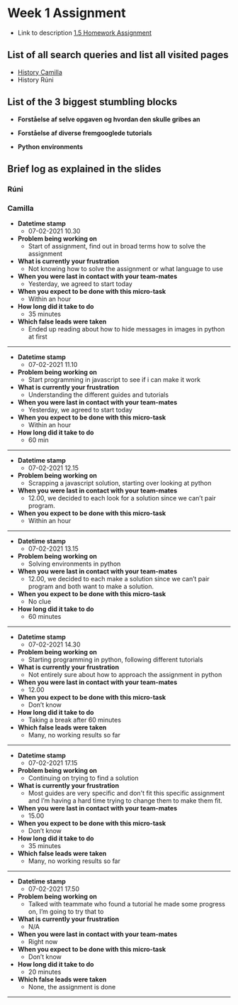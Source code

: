 # Week 1 Assignment

* Link to description [1.5 Homework Assignment](https://datsoftlyngby.github.io/soft2021spring/UFO/week-05/#1-introduction-to-exploration-and-presentation)

## List of all search queries and  list all visited pages
* [History Camilla](https://github.com/Hold-Krykke-BA/Undervisning-og-Formidling/blob/main/Week1_Stenography/chrome_history_camilla.json)
* History Rúni

## List of the 3 biggest stumbling blocks
* **Forståelse af selve opgaven og hvordan den skulle gribes an** 

* **Forståelse af diverse fremgooglede tutorials** 
* **Python environments** 

## Brief log as explained in the slides
### Rúni

### Camilla
* **Datetime stamp**
  * 07-02-2021 10.30
* **Problem being working on**
  * Start of assignment, find out in broad terms how to solve the assignment
* **What is currently your frustration**
  * Not knowing how to solve the assignment or what language to use
* **When you were last in contact with your team-mates**
  * Yesterday, we agreed to start today
* **When you expect to be done with this micro-task**
  * Within an hour
* **How long did it take to do**
  * 35 minutes
* **Which false leads were taken**
  * Ended up reading about how to hide messages in images in python at first
---
* **Datetime stamp**
  * 07-02-2021 11.10
* **Problem being working on**
  * Start programming in javascript to see if i can make it work
* **What is currently your frustration**
  * Understanding the different guides and tutorials
* **When you were last in contact with your team-mates**
  * Yesterday, we agreed to start today
* **When you expect to be done with this micro-task**
  * Within an hour
* **How long did it take to do**
  * 60 min
---
* **Datetime stamp**
  * 07-02-2021 12.15
* **Problem being working on**
  * Scrapping a javascript solution, starting over looking at python
* **When you were last in contact with your team-mates**
  * 12.00, we decided to each look for a solution since we can’t pair program.
* **When you expect to be done with this micro-task**
  * Within an hour
---
* **Datetime stamp**
  * 07-02-2021 13.15
* **Problem being working on**
  * Solving environments in python
* **When you were last in contact with your team-mates**
  * 12.00, we decided to each make a solution since we can’t pair program and both want to make a solution.
* **When you expect to be done with this micro-task**
  * No clue
* **How long did it take to do**
  * 60 minutes
---
* **Datetime stamp**
  * 07-02-2021 14.30
* **Problem being working on**
  * Starting programming in python, following different tutorials
* **What is currently your frustration**
  * Not entirely sure about how to approach the assignment in python
* **When you were last in contact with your team-mates**
  * 12.00
* **When you expect to be done with this micro-task**
  * Don’t know
* **How long did it take to do**
  * Taking a break after 60 minutes
* **Which false leads were taken**
  * Many, no working results so far
---
* **Datetime stamp**
  * 07-02-2021 17.15
* **Problem being working on**
  * Continuing on trying to find a solution
* **What is currently your frustration**
  * Most guides are very specific and don't fit this specific assignment and I’m having a hard time trying to change them to make them fit. 
* **When you were last in contact with your team-mates**
  * 15.00
* **When you expect to be done with this micro-task**
  * Don’t know
* **How long did it take to do**
  * 35 minutes
* **Which false leads were taken**
  * Many, no working results so far
---
* **Datetime stamp**
  * 07-02-2021 17.50
* **Problem being working on**
  * Talked with teammate who found a tutorial he made some progress on, I’m going to try that to
* **What is currently your frustration**
  * N/A
* **When you were last in contact with your team-mates**
  * Right now
* **When you expect to be done with this micro-task**
  * Don’t know
* **How long did it take to do**
  * 20 minutes
* **Which false leads were taken**
  * None, the assignment is done
---
